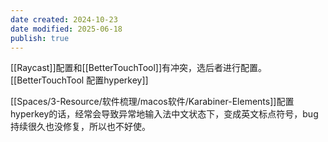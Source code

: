 ```yaml
---
date created: 2024-10-23
date modified: 2025-06-18
publish: true
---
```


[[Raycast]]配置和[[BetterTouchTool]]有冲突，选后者进行配置。[[BetterTouchTool 配置hyperkey]]

[[Spaces/3-Resource/软件梳理/macos软件/Karabiner-Elements]]配置hyperkey的话，经常会导致异常地输入法中文状态下，变成英文标点符号，bug持续很久也没修复，所以也不好使。

